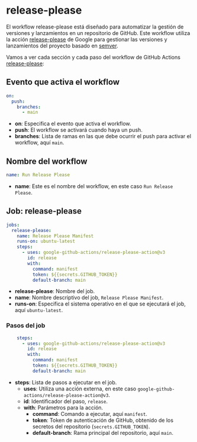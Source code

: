 
# release-please

El workflow release-please está diseñado para automatizar la gestión de versiones y lanzamientos en un repositorio de GitHub. Este workflow utiliza la acción [release-please](https://github.com/googleapis/release-please) de Google para gestionar las versiones y lanzamientos del proyecto basado en [semver](https://prefapp.github.io/formacion/cursos/git/es/#/./03_prefapp_methodology/01_forking_strategy?id=versionado-sem%c3%a1ntico).

Vamos a ver cada sección y cada paso del workflow de GitHub Actions [release-please]():


## Evento que activa el workflow

```yaml
on:
  push:
    branches:
      - main
```
- **on**: Especifica el evento que activa el workflow.
- **push**: El workflow se activará cuando haya un push.
- **branches**: Lista de ramas en las que debe ocurrir el push para activar el workflow, aquí `main`.


## Nombre del workflow

```yaml
name: Run Release Please
```
- **name**: Este es el nombre del workflow, en este caso `Run Release Please`.


## Job: release-please

```yaml
jobs:
  release-please:
    name: Release Please Manifest
    runs-on: ubuntu-latest
    steps:
      - uses: google-github-actions/release-please-action@v3
        id: release
        with:
          command: manifest
          token: ${{secrets.GITHUB_TOKEN}}
          default-branch: main
```
- **release-please**: Nombre del job.
- **name**: Nombre descriptivo del job, `Release Please Manifest`.
- **runs-on**: Especifica el sistema operativo en el que se ejecutará el job, aquí `ubuntu-latest`.


### Pasos del job

```yaml
    steps:
      - uses: google-github-actions/release-please-action@v3
        id: release
        with:
          command: manifest
          token: ${{secrets.GITHUB_TOKEN}}
          default-branch: main
```
- **steps**: Lista de pasos a ejecutar en el job.
  - **uses**: Utiliza una acción externa, en este caso `google-github-actions/release-please-action@v3`.
  - **id**: Identificador del paso, `release`.
  - **with**: Parámetros para la acción.
    - **command**: Comando a ejecutar, aquí `manifest`.
    - **token**: Token de autenticación de GitHub, obtenido de los secretos del repositorio (`secrets.GITHUB_TOKEN`).
    - **default-branch**: Rama principal del repositorio, aquí `main`.

